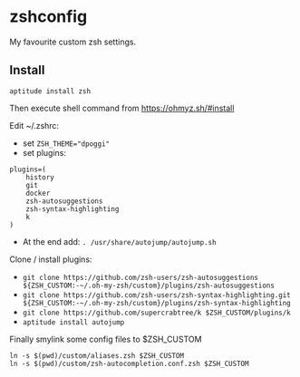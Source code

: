 # zshconfig

My favourite custom zsh settings.

## Install

```
aptitude install zsh
```

Then execute shell command from https://ohmyz.sh/#install

Edit ~/.zshrc:

  * set `ZSH_THEME="dpoggi"`
  * set plugins:
```
plugins=(
    history
    git
    docker
    zsh-autosuggestions
    zsh-syntax-highlighting
    k
)
```
  * At the end add: `. /usr/share/autojump/autojump.sh`

Clone / install plugins:

  * `git clone https://github.com/zsh-users/zsh-autosuggestions ${ZSH_CUSTOM:-~/.oh-my-zsh/custom}/plugins/zsh-autosuggestions`
  * `git clone https://github.com/zsh-users/zsh-syntax-highlighting.git ${ZSH_CUSTOM:-~/.oh-my-zsh/custom}/plugins/zsh-syntax-highlighting`
  * `git clone https://github.com/supercrabtree/k $ZSH_CUSTOM/plugins/k`
  * `aptitude install autojump`

Finally smylink some config files to $ZSH_CUSTOM

```
ln -s $(pwd)/custom/aliases.zsh $ZSH_CUSTOM
ln -s $(pwd)/custom/zsh-autocompletion.conf.zsh $ZSH_CUSTOM
```
